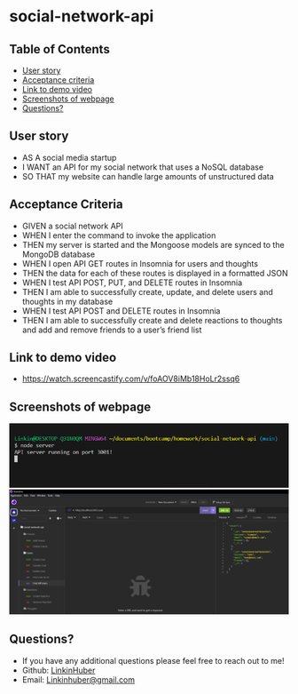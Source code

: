 # social-network-api

## Table of Contents
* [User story](#user-story)
* [Acceptance criteria](#acceptance-criteria)
* [Link to demo video](#link-to-demo-video)
* [Screenshots of webpage](#screenshots-of-webpage)
* [Questions?](#questions)

## User story
- AS A social media startup
- I WANT an API for my social network that uses a NoSQL database
- SO THAT my website can handle large amounts of unstructured data

## Acceptance Criteria
- GIVEN a social network API
- WHEN I enter the command to invoke the application
- THEN my server is started and the Mongoose models are synced to the MongoDB database
- WHEN I open API GET routes in Insomnia for users and thoughts
- THEN the data for each of these routes is displayed in a formatted JSON
- WHEN I test API POST, PUT, and DELETE routes in Insomnia
- THEN I am able to successfully create, update, and delete users and thoughts in my database
- WHEN I test API POST and DELETE routes in Insomnia
- THEN I am able to successfully create and delete reactions to thoughts and add and remove friends to a user’s friend list

## Link to demo video
- https://watch.screencastify.com/v/foAOV8iMb18HoLr2ssq6

## Screenshots of webpage
![Screenshot of home page](./images/Screenshot%202023-06-08%20003008.png)
![Screenshot of home page](./images/Screenshot%202023-06-08%20003103.png)

## Questions?
  - If you have any additional questions please feel free to reach out to me!
  - Github: [LinkinHuber](https://github.com/LinkinHuber)
  - Email: Linkinhuber@gmail.com